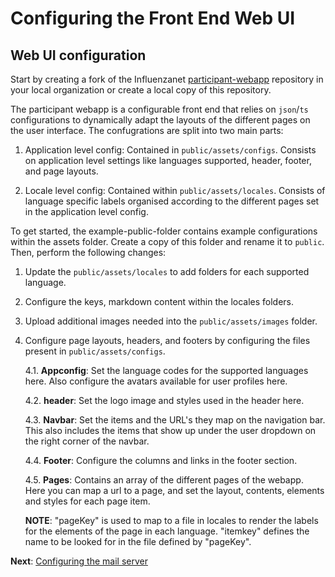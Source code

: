# Configuring the Front End Web UI


## Web UI configuration

Start by creating a fork of the Influenzanet [participant-webapp](https://github.com/influenzanet/participant-webapp) repository in your local organization or create a local copy of this repository.

The participant webapp is a configurable front end that relies on ```json```/```ts``` configurations to dynamically adapt the layouts of the different pages on the user interface. The confugrations are split into two main parts:

1. Application level config: Contained in ```public/assets/configs```. Consists on application level settings like languages supported, header, footer, and page layouts.

2. Locale level config: Contained within ```public/assets/locales```. Consists of language specific labels organised according to the different pages set in the application level config.

To get started, the example-public-folder contains example configurations within the assets folder. Create a copy of this folder and rename it to ```public```. Then, perform the following changes: 

1. Update the ```public/assets/locales``` to add folders for each supported language.

2. Configure the keys, markdown content within the locales folders.

3. Upload additional images needed into the ```public/assets/images``` folder.

4. Configure page layouts, headers, and footers by configuring the files present in ```public/assets/configs```.

    4.1. **Appconfig**: Set the language codes for the supported languages here. Also configure the avatars available for user profiles here.

    4.2. **header**: Set the logo image and styles used in the header here.

    4.3. **Navbar**: Set the items and the URL's they map on the navigation bar. This also includes the items that show up under the user dropdown on the right corner of the navbar.

    4.4. **Footer**: Configure the columns and links in the footer section.

    4.5. **Pages**: Contains an array of the different pages of the webapp. Here you can map a url to a page, and set the layout, contents, elements and styles for each page item. 
    
    **NOTE**: "pageKey" is used to map to a file in locales to render the labels for the elements of the page in each language. "itemkey" defines the name to be looked for in the file defined by "pageKey".

**Next**: [Configuring the mail server](../system-configuration/5-mailing-config.md)
